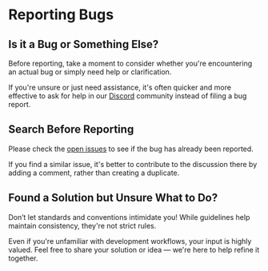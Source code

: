 # Reporting Bugs

## Is it a Bug or Something Else?
Before reporting, take a moment to consider whether you're encountering an actual bug or simply need help or clarification.

If you're unsure or just need assistance, it's often quicker and more effective to ask for help in our [Discord](https://discord.gg/w23GVXdSF7) community instead of filing a bug report.

## Search Before Reporting
Please check the [open issues](https://github.com/stardew-valley-dedicated-server/server/issues) to see if the bug has already been reported.

If you find a similar issue, it's better to contribute to the discussion there by adding a comment, rather than creating a duplicate.

## Found a Solution but Unsure What to Do?
Don’t let standards and conventions intimidate you! While guidelines help maintain consistency, they're not strict rules.

Even if you're unfamiliar with development workflows, your input is highly valued. Feel free to share your solution or idea — we're here to help refine it together.
